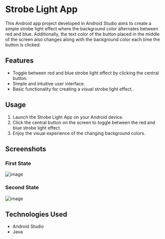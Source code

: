 # Strobe Light App
This Android app project developed in Android Studio aims to create a simple strobe light effect where the background color alternates between red and blue. Additionally, the text color of the button placed in the middle of the screen also changes along with the background color each time the button is clicked.

## Features
* Toggle between red and blue strobe light effect by clicking the central button.
* Simple and intuitive user interface.
* Basic functionality for creating a visual strobe light effect..

## Usage
1. Launch the Strobe Light App on your Android device.
2. Click the central button on the screen to toggle between the red and blue strobe light effect.
3. Enjoy the visual experience of the changing background colors.

## Screenshots
### First State
![image](https://github.com/user-attachments/assets/d82ec1fe-40bd-4b81-869e-28e9eb4b0833)
### Second State
![image](https://github.com/user-attachments/assets/cc7bbca8-b32b-4905-93c4-4f16e438aa32)

## Technologies Used
- Android Studio
- Java

